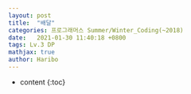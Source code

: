 ```yaml
---
layout: post
title:  "배달"
categories: 프로그래머스 Summer/Winter_Coding(~2018)
date:   2021-01-30 11:40:18 +0800
tags: Lv.3 DP
mathjax: true
author: Haribo
---
```


* content
{:toc}